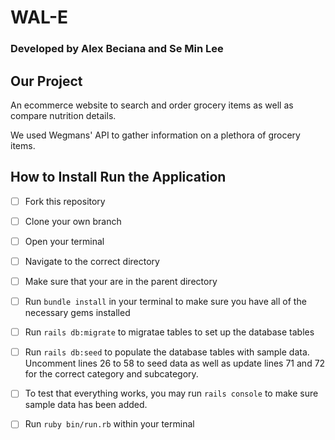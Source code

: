 # WAL-E

### Developed by Alex Beciana and Se Min Lee

## Our Project

An ecommerce website to search and order grocery items as well as compare nutrition details.

We used Wegmans' API to gather information on a plethora of grocery items.

## How to Install Run the Application

- [ ] Fork this repository

- [ ] Clone your own branch

- [ ] Open your terminal

- [ ] Navigate to the correct directory

- [ ] Make sure that your are in the parent directory

- [ ] Run `bundle install` in your terminal to make sure you have all of the necessary gems installed

- [ ] Run `rails db:migrate` to migratae tables to set up the database tables

- [ ] Run `rails db:seed` to populate the database tables with sample data. Uncomment lines 26 to 58 to seed data as well as update lines 71 and 72 for the correct category and subcategory.

- [ ] To test that everything works, you may run `rails console` to make sure sample data has been added.

- [ ] Run `ruby bin/run.rb` within your terminal